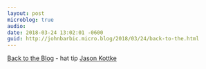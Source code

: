 ```yaml
---
layout: post
microblog: true
audio: 
date: 2018-03-24 13:02:01 -0600
guid: http://johnbarbic.micro.blog/2018/03/24/back-to-the.html
---
```

[Back to the Blog](https://dancohen.org/2018/03/21/back-to-the-blog/) - hat tip [Jason Kottke](https://kottke.org)
